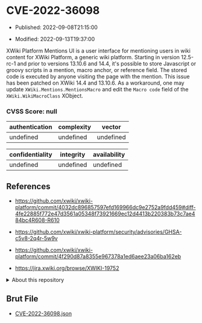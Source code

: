 # CVE-2022-36098

- Published: 2022-09-08T21:15:00

- Modified: 2022-09-13T19:37:00

XWiki Platform Mentions UI is a user interface for mentioning users in wiki content for XWiki Platform, a generic wiki platform. Starting in version 12.5-rc-1 and prior to versions 13.10.6 and 14.4, it's possible to store Javascript or groovy scripts in a mention, macro anchor, or reference field. The stored code is executed by anyone visiting the page with the mention. This issue has been patched on XWiki 14.4 and 13.10.6. As a workaround, one may update `XWiki.Mentions.MentionsMacro` and edit the `Macro code` field of the `XWiki.WikiMacroClass` XObject.

### CVSS Score: **null**

| authentication | complexity | vector |
| --- | --- | --- |
| undefined | undefined | undefined |

| confidentiality | integrity | availability |
| --- | --- | --- |
| undefined | undefined | undefined |

## References

* https://github.com/xwiki/xwiki-platform/commit/4032dc896857597efd169966dc9e2752a9fdd459#diff-4fe22885f772e47d3561a05348f73921669ec12d4413b220383b73c7ae484bc4R608-R610

* https://github.com/xwiki/xwiki-platform/security/advisories/GHSA-c5v8-2q4r-5w9v

* https://github.com/xwiki/xwiki-platform/commit/4f290d87a8355e967378a1ed6aee23a06ba162eb

* https://jira.xwiki.org/browse/XWIKI-19752

<details>
<summary>About this repository</summary> 

  This repository is part of the project [Live Hack CVE](https://github.com/Live-Hack-CVE). Main website can be found [www.live-hack.org](https://www.live-hack.org) 
  
  Made by [Sn0wAlice](https://github.com/Sn0wAlice) for the people that care about security and need to have a feed of the latest CVEs. Hope you enjoy it, don't forget to star the repo and follow me on [Twitter](https://twitter.com/Sn0wAlice) and [Github](https://github.com/Sn0wAlice). And that is my [personnal website](https://www.alice-snow.me/)

  - [Home Page](https://github.com/Live-Hack-CVE)
  - [Framework](https://github.com/Live-Hack-CVE/cve-framework)
  - [CVE database](https://github.com/Live-Hack-CVE/full_database)
  - [Changelog](https://github.com/Live-Hack-CVE/Changelog)
</details>

## Brut File

* [CVE-2022-36098.json](https://raw.githubusercontent.com/Live-Hack-CVE/full_database/main/cves/2022/CVE-2022-36098.json)

